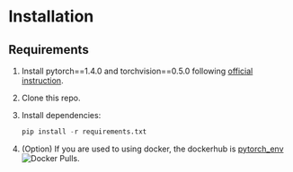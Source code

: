 # Installation

## Requirements

1. Install pytorch==1.4.0 and torchvision==0.5.0 following [official instruction](https://pytorch.org/).
2. Clone this repo.
3. Install dependencies:

    ```python
    pip install -r requirements.txt
    ```

4. (Option) If you are used to using docker, the dockerhub is [pytorch_env](https://hub.docker.com/r/cavall/pytorch_env) ![Docker Pulls](https://img.shields.io/docker/pulls/cavall/pytorch_env?logo=docker).